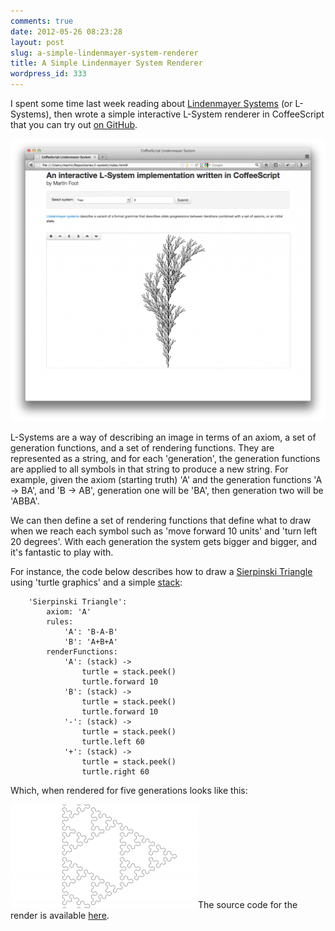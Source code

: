 ```yaml
---
comments: true
date: 2012-05-26 08:23:28
layout: post
slug: a-simple-lindenmayer-system-renderer
title: A Simple Lindenmayer System Renderer
wordpress_id: 333
---
```


I spent some time last week reading about [Lindenmayer Systems](http://en.wikipedia.org/wiki/L-system) (or L-Systems), then wrote a simple interactive L-System renderer in CoffeeScript that you can try out [on GitHub](http://mfoo.github.com/L-System-Renderer/).

[![](/images/Screen-Shot-2012-05-26-at-08.02.06-1024x919.png)](/images/Screen-Shot-2012-05-26-at-08.02.06.png)



L-Systems are a way of describing an image in terms of an axiom, a set of generation functions, and a set of rendering functions. They are represented as a string, and for each 'generation', the generation functions are applied to all symbols in that string to produce a new string. For example, given the axiom (starting truth) 'A' and the generation functions 'A -> BA', and 'B -> AB', generation one will be 'BA', then generation two will be 'ABBA'.

We can then define a set of rendering functions that define what to draw when we reach each symbol such as 'move forward 10 units' and 'turn left 20 degrees'. With each generation the system gets bigger and bigger, and it's fantastic to play with.

For instance, the code below describes how to draw a [Sierpinski Triangle ](http://en.wikipedia.org/wiki/Sierpinski_triangle)using 'turtle graphics' and a simple [stack](http://en.wikipedia.org/wiki/Stack_%28abstract_data_type%29):

    
        'Sierpinski Triangle':
            axiom: 'A'
            rules:
                'A': 'B-A-B'
                'B': 'A+B+A'
            renderFunctions:
                'A': (stack) ->
                    turtle = stack.peek()
                    turtle.forward 10
                'B': (stack) ->
                    turtle = stack.peek()
                    turtle.forward 10
                '-': (stack) ->
                    turtle = stack.peek()
                    turtle.left 60
                '+': (stack) ->
                    turtle = stack.peek()
                    turtle.right 60


Which, when rendered for five generations looks like this:

[![](/images/sierpinskitriangle-300x166.png)](/images/sierpinskitriangle.png)The source code for the render is available [here](https://github.com/mfoo/L-System-Renderer).


